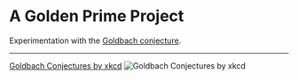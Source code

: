 A Golden Prime Project
======================

Experimentation with the [Goldbach conjecture](http://en.wikipedia.org/wiki/Goldbach's_conjecture).

* * *

[Goldbach Conjectures by xkcd](http://xkcd.com/1310/)
![Goldbach Conjectures by xkcd](http://imgs.xkcd.com/comics/goldbach_conjectures.png "Goldbach Conjectures by xkcd")
